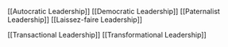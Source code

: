 [[Autocratic Leadership]]
[[Democratic Leadership]]
[[Paternalist Leadership]]
[[Laissez-faire Leadership]]

[[Transactional Leadership]]
[[Transformational Leadership]]

